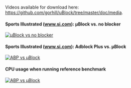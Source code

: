 Videos available for download here: <https://github.com/gorhill/uBlock/tree/master/doc/media>.

#### Sports Illustrated (www.si.com): µBlock vs. no blocker

[![µBlock vs no blocker](http://img.youtube.com/vi/1NmQvv7MGbE/0.jpg)](http://youtu.be/1NmQvv7MGbE)

#### Sports Illustrated (www.si.com): Adblock Plus vs. µBlock

[![ABP vs µBlock](http://img.youtube.com/vi/SzJr4hmPlgQ/0.jpg)](https://www.youtube.com/watch?v=SzJr4hmPlgQ)

#### CPU usage when running reference benchmark

[![ABP vs µBlock](http://img.youtube.com/vi/X8tGAPYLGtI/0.jpg)](https://www.youtube.com/watch?v=X8tGAPYLGtI)